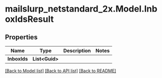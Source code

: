 # mailslurp_netstandard_2x.Model.InboxIdsResult

## Properties

Name | Type | Description | Notes
------------ | ------------- | ------------- | -------------
**InboxIds** | **List&lt;Guid&gt;** |  | 

[[Back to Model list]](../README#documentation-for-models) [[Back to API list]](../README#documentation-for-api-endpoints) [[Back to README]](../README)


